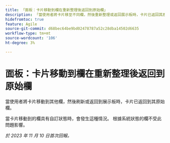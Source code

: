 ```yaml
---
title: 「面板：卡片移動到欄在重新整理後返回到原始欄」
description: 「當使用者將卡片移至不同欄，然後重新整理或返回展示板時，卡片已返回其原始欄。」
hidefromtoc: true
feature: Agile
source-git-commit: d68bec64be9bd02478787a52c28dba14502d6635
workflow-type: tm+mt
source-wordcount: '106'
ht-degree: 3%

---
```



# 面板：卡片移動到欄在重新整理後返回到原始欄

當使用者將卡片移動到其他欄，然後刷新或返回到展示板時，卡片已返回到其原始欄。

當卡片移動到的欄具有自訂狀態時，會發生這種情況。 根據系統狀態的欄不受此問題影響。

_於 2023 年 11 月 10 日首次回報。_
